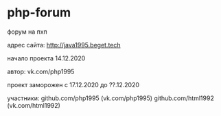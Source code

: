 # php-forum
форум на пхп

адрес сайта: http://java1995.beget.tech

начало проекта 14.12.2020

автор:
vk.com/php1995



проект заморожен с 17.12.2020 до ??.12.2020


участники:
github.com/php1995  (vk.com/php1995)
github.com/html1992  (vk.com/html1992)
